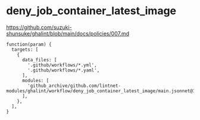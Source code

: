 # deny_job_container_latest_image

https://github.com/suzuki-shunsuke/ghalint/blob/main/docs/policies/007.md

```jsonnet
function(param) {
  targets: [
    {
      data_files: [
        '.github/workflows/*.yml',
        '.github/workflows/*.yaml',
      ],
      modules: [
        'github_archive/github.com/lintnet-modules/ghalint/workflow/deny_job_container_latest_image/main.jsonnet@12aac7476916a42e9de8646ac75c98274cfe8521:v0.3.2',
      ],
    },
  ],
}
```
